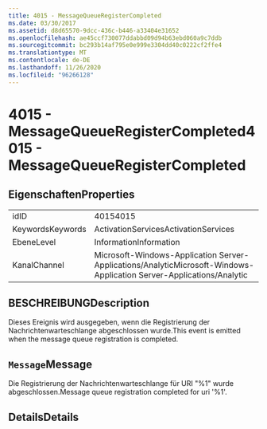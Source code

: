 ```yaml
---
title: 4015 - MessageQueueRegisterCompleted
ms.date: 03/30/2017
ms.assetid: d8d65570-9dcc-436c-b446-a33404e31652
ms.openlocfilehash: ae45ccf730077ddabbd09d94b63ebd060a9c7ddb
ms.sourcegitcommit: bc293b14af795e0e999e3304dd40c0222cf2ffe4
ms.translationtype: MT
ms.contentlocale: de-DE
ms.lasthandoff: 11/26/2020
ms.locfileid: "96266128"
---
```

# <a name="4015---messagequeueregistercompleted"></a><span data-ttu-id="73617-102">4015 - MessageQueueRegisterCompleted</span><span class="sxs-lookup"><span data-stu-id="73617-102">4015 - MessageQueueRegisterCompleted</span></span>

## <a name="properties"></a><span data-ttu-id="73617-103">Eigenschaften</span><span class="sxs-lookup"><span data-stu-id="73617-103">Properties</span></span>  
  
|||  
|-|-|  
|<span data-ttu-id="73617-104">id</span><span class="sxs-lookup"><span data-stu-id="73617-104">ID</span></span>|<span data-ttu-id="73617-105">4015</span><span class="sxs-lookup"><span data-stu-id="73617-105">4015</span></span>|  
|<span data-ttu-id="73617-106">Keywords</span><span class="sxs-lookup"><span data-stu-id="73617-106">Keywords</span></span>|<span data-ttu-id="73617-107">ActivationServices</span><span class="sxs-lookup"><span data-stu-id="73617-107">ActivationServices</span></span>|  
|<span data-ttu-id="73617-108">Ebene</span><span class="sxs-lookup"><span data-stu-id="73617-108">Level</span></span>|<span data-ttu-id="73617-109">Information</span><span class="sxs-lookup"><span data-stu-id="73617-109">Information</span></span>|  
|<span data-ttu-id="73617-110">Kanal</span><span class="sxs-lookup"><span data-stu-id="73617-110">Channel</span></span>|<span data-ttu-id="73617-111">Microsoft-Windows-Application Server-Applications/Analytic</span><span class="sxs-lookup"><span data-stu-id="73617-111">Microsoft-Windows-Application Server-Applications/Analytic</span></span>|  
  
## <a name="description"></a><span data-ttu-id="73617-112">BESCHREIBUNG</span><span class="sxs-lookup"><span data-stu-id="73617-112">Description</span></span>  

 <span data-ttu-id="73617-113">Dieses Ereignis wird ausgegeben, wenn die Registrierung der Nachrichtenwarteschlange abgeschlossen wurde.</span><span class="sxs-lookup"><span data-stu-id="73617-113">This event is emitted when the message queue registration is completed.</span></span>  
  
## <a name="message"></a><span data-ttu-id="73617-114">`Message`</span><span class="sxs-lookup"><span data-stu-id="73617-114">Message</span></span>  

 <span data-ttu-id="73617-115">Die Registrierung der Nachrichtenwarteschlange für URI "%1" wurde abgeschlossen.</span><span class="sxs-lookup"><span data-stu-id="73617-115">Message queue registration completed for uri '%1'.</span></span>  
  
## <a name="details"></a><span data-ttu-id="73617-116">Details</span><span class="sxs-lookup"><span data-stu-id="73617-116">Details</span></span>
